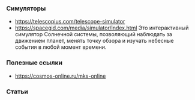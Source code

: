 ### Симуляторы

- https://telescopius.com/telescope-simulator
- https://spacegid.com/media/simulator/index.html Это интерактивный симулятор Солнечной системы, позволяющий наблюдать за движением планет, менять точку обзора и изучать небесные события в любой момент времени.

### Полезные ссылки

- https://cosmos-online.ru/mks-online

### Статьи
